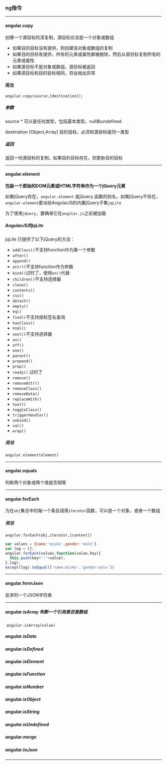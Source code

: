 ### ng指令

---

#### angular.copy

创建一个源目标的深复制，源目标应该是一个对象或数组

- 如果目的目标没有提供，则创建该对象或数组的复制
- 如果目的目标有提供，所有的元素或属性都被删除，然后从源目标复制所有的元素或属性
- 如果源目标不是对象或数组，源目标被返回
- 如果源目标和目的目标相同，将会抛出异常

#### 用法

`angular.copy(source,[destination]);`

##### 参数

source 	*	可以是任何类型，包括基本类型，null和undefined

destination  [Object,Array] 		目的目标，必须和源目标是同一类型

##### 返回

返回一份源目标的复制，如果目的目标存在，则更新目的目标

---

#### angular.element

**包装一个原始的DOM元素或HTML字符串作为一个jQuery元素**

如果jQuery存在，`angular.element` 是jQuery 函数的别名，如果jQuery不存在，`angular.element`委派给AngularJS的内置jQuery子集`jqLite`

为了使用`jQuery`，要确保它在`angular.js`之前被加载

##### AngularJS的jqLite

jqLite 只提供了以下jQuery的方法：

- `addClass()`不支持function作为第一个参数
- `after()`
- `append()`
- `attr()`不支持function作为参数
- `bind()`过时了，使用`on()`代替
- `children()`不支持选择器
- `clone()`
- `contents()`
- `css()`
- `detach()`
- `empty()`
- `eq()`
- `find()`不支持按标签名查询
- `hasClass()`
- `html()`
- `next()`不支持选择器
- `on()`
- `off()`
- `one()`
- `parent()`
- `prepend()`
- `prop()`
- `ready()` 过时了
- `remove()`
- `removeAttr()`
- `removeClass()`
- `removeData()`
- `replaceWith()`
- `text()`
- `toggleClass()`
- `triggerHandler()`
- `unbind()`
- `val()`
- `wrap()`

##### 用法

`angular.element(element)`

---

#### angular.equals

判断两个对象或两个值是否相等

---

#### angular.forEach

为在`obj`集合中的每一个条目调用`iterator`函数，可以是一个对象，或者一个数组

##### 用法

`angular.forEach(obj,iterator,[context])`

```javascript
var values = {name:'misko',gender:'male'}
var log = [];
angular.forEach(values,function(value,key){
  this.push(key+":"+value);
},log);
except(log).toEqual(['name:misko','gender:male'])
```

---

#### angular.formJson

反序列一个JSON字符串

---

##### angular.isArray 判断一个引用是否是数组

​	`angular.isArray(value)`

##### angular.isDate 

##### angular.isDefined

##### angular.isElement

##### angular.isFunction

##### angular.isNumber

##### angular.isObject

##### angular.isString

##### angular.isUndefined

##### angular.merge

##### angular.toJson

---

